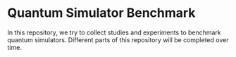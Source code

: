 # **Quantum Simulator Benchmark**

In this repository, we try to collect studies and experiments to benchmark quantum simulators. Different parts of this repository will be completed over time.